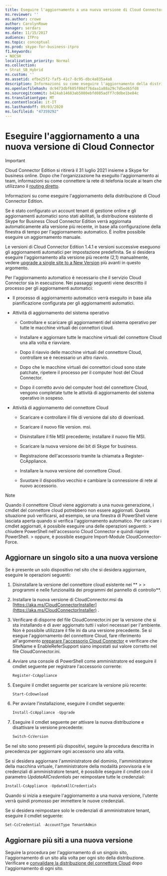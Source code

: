 ```yaml
---
title: Eseguire l'aggiornamento a una nuova versione di Cloud Connector
ms.reviewer: ''
ms.author: crowe
author: CarolynRowe
manager: serdars
ms.date: 11/15/2017
audience: ITPro
ms.topic: conceptual
ms.prod: skype-for-business-itpro
f1.keywords:
- NOCSH
localization_priority: Normal
ms.collection:
- Strat_SB_Hybrid
ms.custom: ''
ms.assetid: efbe25f2-faf5-41c7-8c95-dbc4a835a4a8
description: Informazioni su come eseguire l'aggiornamento della distribuzione di Cloud Connector Edition.
ms.openlocfilehash: dc9473dbf605f00df76daa1a88a29c7d5ed65fd8
ms.sourcegitcommit: b424ab14683ab5080ebfd085adff7c0dbe1be84c
ms.translationtype: MT
ms.contentlocale: it-IT
ms.lasthandoff: 09/03/2020
ms.locfileid: "47359292"
---
```

# <a name="upgrade-to-a-new-version-of-cloud-connector"></a>Eseguire l'aggiornamento a una nuova versione di Cloud Connector

> [!Important]
> Cloud Connector Edition si ritirerà il 31 luglio 2021 insieme a Skype for business online. Dopo che l'organizzazione ha eseguito l'aggiornamento ai team, informazioni su come connettere la rete di telefonia locale ai team che utilizzano il [routing diretto](https://docs.microsoft.com/MicrosoftTeams/direct-routing-landing-page).
 
Informazioni su come eseguire l'aggiornamento della distribuzione di Cloud Connector Edition.
  
Se è stato configurato un account tenant di gestione online e gli aggiornamenti automatici sono stati abilitati, la distribuzione esistente di Skype for Business Cloud Connector Edition verrà aggiornata automaticamente alla versione più recente, in base alla configurazione della finestra di tempo per l'aggiornamento automatico. È inoltre possibile eseguire un aggiornamento manuale. 
  
Le versioni di Cloud Connector Edition 1.4.1 e versioni successive eseguono gli aggiornamenti automatici per impostazione predefinita. Se si desidera eseguire l'aggiornamento alla versione più recente (2,1) manualmente, vedere [upgrade a single site to a New Version](upgrade-to-a-new-version-of-cloud-connector.md#BKMK_Upgrade) più avanti in questo argomento.
  
Per l'aggiornamento automatico è necessario che il servizio Cloud Connector sia in esecuzione. Nei passaggi seguenti viene descritto il processo per gli aggiornamenti automatici:
  
- Il processo di aggiornamento automatico verrà eseguito in base alla pianificazione configurata per gli aggiornamenti automatici.
    
- Attività di aggiornamento del sistema operativo
    
  - Controllare e scaricare gli aggiornamenti del sistema operativo per tutte le macchine virtuali dei connettori cloud. 
    
  - Installare e aggiornare tutte le macchine virtuali del connettore Cloud una alla volta e riavviare.
    
  - Dopo il riavvio delle macchine virtuali del connettore Cloud, controllare se è necessario un altro riavvio.
    
  - Dopo che le macchine virtuali dei connettori cloud sono state patchate, ripetere il processo per il computer host del Cloud Connector.
    
  - Dopo il corretto avvio del computer host del connettore Cloud, vengono completate tutte le attività di aggiornamento del sistema operativo in sospeso.
    
- Attività di aggiornamento del connettore Cloud
    
  - Scaricare e controllare il file di versione dal sito di download.
    
  - Scaricare il nuovo file version. msi. 
    
  - Disinstallare il file MSI precedente; installare il nuovo file MSI.
    
  - Scaricare la nuova versione dei bit di Skype for business.
    
  - Registrazione dell'accessorio tramite la chiamata a Register-CcAppliance.
    
  - Installare la nuova versione del connettore Cloud.
    
  - Svuotare il dispositivo vecchio e cambiare la connessione di rete al nuovo accessorio.
    
> [!NOTE]
>  Quando il connettore Cloud viene aggiornato a una nuova generazione, i cmdlet del connettore cloud potrebbero non essere aggiornati. Questa situazione può verificarsi, ad esempio, se una finestra di PowerShell viene lasciata aperta quando si verifica l'aggiornamento automatico. Per caricare i cmdlet aggiornati, è possibile eseguire una delle operazioni seguenti: > chiudere PowerShell nell'accessorio Cloud Connector e quindi riaprire PowerShell. > oppure, è possibile eseguire Import-Module CloudConnector-Force.
  
## <a name="upgrade-a-single-site-to-a-new-version"></a>Aggiornare un singolo sito a una nuova versione
<a name="BKMK_Upgrade"> </a>

Se è presente un solo dispositivo nel sito che si desidera aggiornare, eseguire le operazioni seguenti:
  
1. Disinstallare la versione del connettore cloud esistente nei ** \> \> programmi e nelle funzionalità dei programmi del pannello di controllo**.
    
2. Installare la nuova versione di CloudConnector.msi da [https://aka.ms/CloudConnectorInstaller](https://aka.ms/CloudConnectorInstaller) .
    
3. Verificare di disporre del file CloudConnector.ini per la versione che si sta installando e di aver aggiornato tutti i valori necessari per l'ambiente. Non è possibile utilizzare il file ini da una versione precedente. Se si esegue l'aggiornamento del connettore Cloud, fare riferimento all'argomento [preparare l'accessorio Cloud Connector](prepare-your-cloud-connector-appliance.md) e verificare che SiteName e EnableReferSupport siano impostati sul valore corretto nel file CloudConnector.ini.
    
4. Avviare una console di PowerShell come amministratore ed eseguire il cmdlet seguente per registrare l'accessorio corrente:
    
   ```powershell
   Register-CcAppliance
   ```

5. Eseguire il cmdlet seguente per scaricare la versione più recente:
    
   ```powershell
   Start-CcDownload
   ```

6. Per avviare l'installazione, eseguire il cmdlet seguente: 
    
   ```powershell
   Install-CcAppliance -Upgrade
   ```

7. Eseguire il cmdlet seguente per attivare la nuova distribuzione e disattivare la versione precedente:
    
   ```powershell
   Switch-CcVersion
   ```

Se nel sito sono presenti più dispositivi, seguire la procedura descritta in precedenza per aggiornare ogni accessorio uno alla volta.
  
Se si desidera aggiornare l'amministratore del dominio, l'amministratore della macchina virtuale, l'amministratore della modalità provvisoria e le credenziali di amministratore tenant, è possibile eseguire il cmdlet con il parametro  _UpdateAllCredentials_ per reimpostare tutte le credenziali:
  
```powershell
Install-CcAppliance -UpdateAllCredentials
```

Quando si inizia a eseguire l'aggiornamento a una nuova versione, l'utente verrà quindi promosso per immettere le nuove credenziali. 
  
Se si desidera reimpostare solo le credenziali di amministratore tenant, eseguire il cmdlet seguente:
  
```powershell
Set-CcCredential -AccountType TenantAdmin
```

## <a name="upgrade-multiple-sites-to-a-new-version"></a>Aggiornare più siti a una nuova versione
<a name="BKMK_Upgrade"> </a>

Seguire la procedura per l'aggiornamento di un singolo sito, l'aggiornamento di un sito alla volta per ogni sito della distribuzione. Verificare e [convalidare la distribuzione del connettore Cloud](validate-your-cloud-connector-deployment.md) dopo l'aggiornamento di ogni sito.
  

